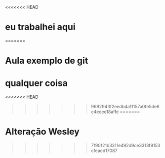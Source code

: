 <<<<<<< HEAD
# eu trabalhei aqui
=======
# Aula exemplo de git
# qualquer coisa
<<<<<<< HEAD
>>>>>>> 9692943f2eedb4a11157a0fe5de6c4ecee18affe
=======

# Alteração Wesley 
>>>>>>> 7f90f21b3311e492d9ce3313f9153cfeaed17087

